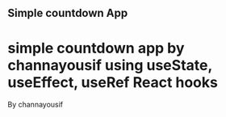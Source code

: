 
Simple countdown App
---

simple countdown app by channayousif using useState, useEffect, useRef React hooks
=======
By channayousif

